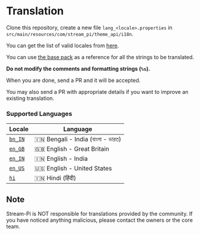 # Translation

Clone this repository, create a new file `lang_<locale>.properties` in `src/main/resources/com/stream_pi/theme_api/i18n`. 

You can get the list of valid locales from [here](https://docs.oracle.com/cd/E13214_01/wli/docs92/xref/xqisocodes.html).

You can use [the base pack](https://github.com/stream-pi/theme-api/blob/master/src/main/resources/com/stream_pi/theme_api/i18n/lang.properties) as a reference for all the strings to be translated. 

**Do not modify the comments and formatting strings (`%s`).**

When you are done, send a PR and it will be accepted. 

You may also send a PR with appropriate details if you want to improve an existing translation.


### Supported Languages

| Locale              | Language |
| ------------------- | ----------- |
| [`bn_IN`][bn_IN]    | 🇮🇳 Bengali - India (বাংলা - ভারত)           |
| [`en_GB`][en_GB]    | 🇬🇧 English - Great Britain  |
| [`en_IN`][en_IN]    | 🇮🇳 English - India         |
| [`en_US`][en_US]    | 🇺🇸 English - United States         |
| [`hi`][hi]          | 🇮🇳 Hindi (हिंदी)            |





[bn_IN]: https://github.com/stream-pi/theme-api/blob/master/src/main/resources/com/stream_pi/theme_api/i18n/lang_bn_IN.properties
[en_GB]: https://github.com/stream-pi/theme-api/blob/master/src/main/resources/com/stream_pi/theme_api/i18n/lang_en_GB.properties
[en_IN]: https://github.com/stream-pi/theme-api/blob/master/src/main/resources/com/stream_pi/theme_api/i18n/lang_en_IN.properties
[en_US]: https://github.com/stream-pi/theme-api/blob/master/src/main/resources/com/stream_pi/theme_api/i18n/lang_en_US.properties
[hi]: https://github.com/stream-pi/theme-api/blob/master/src/main/resources/com/stream_pi/theme_api/i18n/lang_hi.properties

## Note

Stream-Pi is NOT responsible for translations provided by the community.
If you have noticed anything malicious, please contact the owners or the core team.